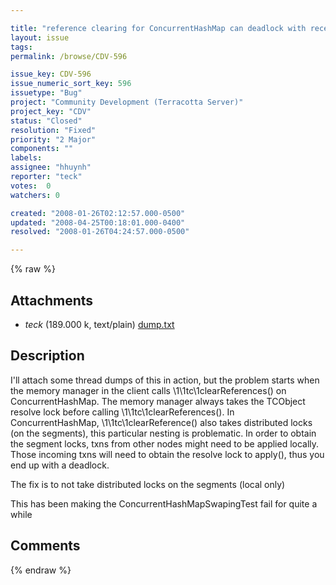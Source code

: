 ```yaml
---

title: "reference clearing for ConcurrentHashMap can deadlock with receive txn apply"
layout: issue
tags: 
permalink: /browse/CDV-596

issue_key: CDV-596
issue_numeric_sort_key: 596
issuetype: "Bug"
project: "Community Development (Terracotta Server)"
project_key: "CDV"
status: "Closed"
resolution: "Fixed"
priority: "2 Major"
components: ""
labels: 
assignee: "hhuynh"
reporter: "teck"
votes:  0
watchers: 0

created: "2008-01-26T02:12:57.000-0500"
updated: "2008-04-25T00:18:01.000-0400"
resolved: "2008-01-26T04:24:57.000-0500"

---
```




{% raw %}


## Attachments
  
* <em>teck</em> (189.000 k, text/plain) [dump.txt](/attachments/CDV/CDV-596/dump.txt)
  



## Description

<div markdown="1" class="description">

I'll attach some thread dumps of this in action, but the problem starts when the memory manager in the client calls \1\1tc\1clearReferences() on ConcurrentHashMap. The memory manager always takes the TCObject resolve lock before calling \1\1tc\1clearReferences(). In ConcurrentHashMap, \1\1tc\1clearReference() also takes distributed locks (on the segments), this particular nesting is problematic. In order to obtain the segment locks, txns from other nodes might need to be applied locally. Those incoming txns will need to obtain the resolve lock to apply(), thus you end up with a deadlock. 

The fix is to not take distributed locks on the segments (local only)

This has been making the ConcurrentHashMapSwapingTest fail for quite a while


</div>

## Comments



{% endraw %}
